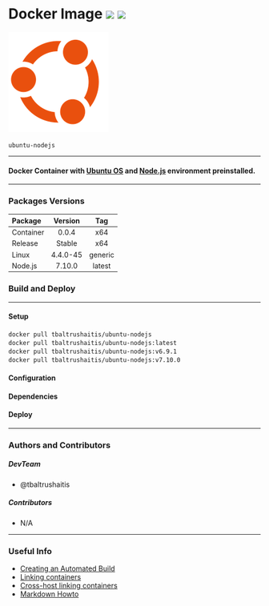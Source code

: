 # Docker Image [![](https://images.microbadger.com/badges/version/tbaltrushaitis/ubuntu-nodejs.svg)](https://microbadger.com/images/tbaltrushaitis/ubuntu-nodejs) [![](https://images.microbadger.com/badges/image/tbaltrushaitis/ubuntu-nodejs.svg)](https://microbadger.com/images/tbaltrushaitis/ubuntu-nodejs)

![Ubuntu Logo](https://raw.githubusercontent.com/docker-library/docs/01c12653951b2fe592c1f93a13b4e289ada0e3a1/ubuntu/logo.png)

`ubuntu-nodejs`

--------

#### Docker Container with [Ubuntu OS](https://www.ubuntu.com "Ubuntu official") and [Node.js](https://nodejs.org "Node Foundation") environment preinstalled. ####

--------

### Packages Versions ###

 Package | Version  | Tag
:--------|:--------:|:---:
 Container | 0.0.4 | x64
 Release | Stable | x64
 Linux   | 4.4.0-45 | generic
 Node.js | 7.10.0 | latest

### Build and Deploy ###
--------

#### Setup

```bash
docker pull tbaltrushaitis/ubuntu-nodejs
docker pull tbaltrushaitis/ubuntu-nodejs:latest
docker pull tbaltrushaitis/ubuntu-nodejs:v6.9.1
docker pull tbaltrushaitis/ubuntu-nodejs:v7.10.0
```

#### Configuration
#### Dependencies
#### Deploy

--------

### Authors and Contributors ###

##### DevTeam #####
  + @tbaltrushaitis

##### Contributors #####
  - N/A

--------

### Useful Info ###

 - [Creating an Automated Build](https://docs.docker.com/docker-hub/builds/)
 - [Linking containers](https://docs.docker.com/engine/userguide/networking/default_network/dockerlinks.md)
 - [Cross-host linking containers](https://docs.docker.com/engine/admin/ambassador_pattern_linking.md)
 - [Markdown Howto](https://bitbucket.org/tutorials/markdowndemo)
